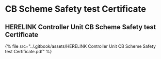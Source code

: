 # CB Scheme Safety test Certificate

## HERELINK Controller Unit CB Scheme Safety test Certificate

{% file src="../.gitbook/assets/HERELINK Controller Unit CB Scheme Safety test Certificate.pdf" %}
